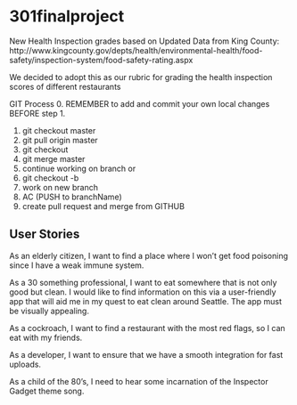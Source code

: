 
# 301finalproject
<p>New Health Inspection grades based on Updated Data from King County:
http://www.kingcounty.gov/depts/health/environmental-health/food-safety/inspection-system/food-safety-rating.aspx</p>
<p> We decided to adopt this as our rubric for grading the health inspection scores of
different restaurants</p>

GIT Process
0. REMEMBER to add and commit your own local changes BEFORE step 1.
1. git checkout master
2. git pull origin master
3. git checkout <branchName>  
4. git merge master
5. continue working on branch or
6. git checkout -b <branchName>
7. work on new branch
8. AC (PUSH to branchName)
9. create pull request and merge from GITHUB

<h2>User Stories</h2>
<p>As an elderly citizen, I want to find a place where I won’t get food poisoning since I have a weak immune system.</p>
<p>As a 30 something professional, I want to eat somewhere that is not only good but clean. I would like to find information on this via a user-friendly app that will aid me in my quest to eat clean around Seattle. The app must be visually appealing.</p>
<p>As a cockroach, I want to find a restaurant with the most red flags, so I can eat with my friends.</p>
<p>As a developer, I want to ensure that we have a smooth integration for fast uploads.</p>
<p>As a child of the 80’s, I need to hear some incarnation of the Inspector Gadget theme song.
</p>
